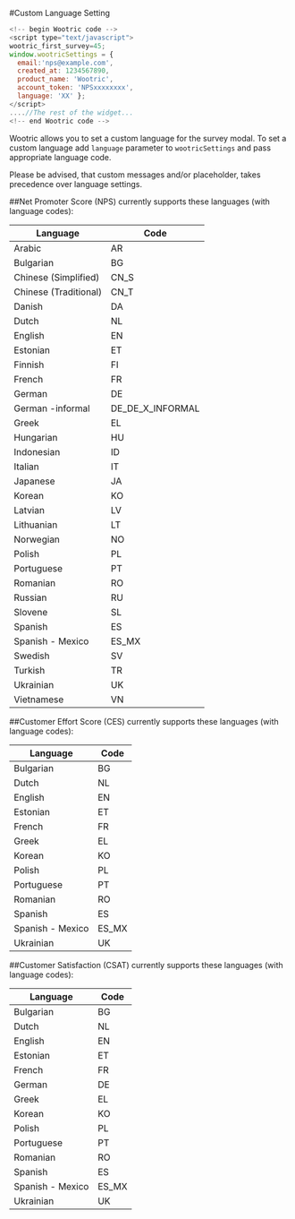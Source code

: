 #Custom Language Setting

```javascript
<!--­­ begin Wootric code ­­-->
<script type="text/javascript">
wootric_first_survey=45;
window.wootricSettings = {
  email:'nps@example.com',
  created_at: 1234567890,
  product_name: 'Wootric',
  account_token: 'NPS­xxxxxxxx',
  language: 'XX' };
</script>
....//The rest of the widget...
<!--­­ end Wootric code --­­>
```

Wootric allows you to set a custom language for the survey modal.
To set a custom language add ```language``` parameter to ```wootricSettings``` and pass appropriate language code.

Please be advised, that custom messages and/or placeholder, takes precedence over language settings.

##Net Promoter Score (NPS) currently supports these languages (with language codes):

Language | Code
-------- | ----
Arabic | AR
Bulgarian | BG
Chinese (Simplified) | CN_S
Chinese (Traditional) | CN_T
Danish | DA
Dutch | NL
English | EN
Estonian | ET
Finnish | FI
French | FR
German | DE
German -informal | DE_DE_X_INFORMAL
Greek | EL
Hungarian | HU
Indonesian | ID
Italian | IT
Japanese | JA
Korean | KO
Latvian | LV
Lithuanian | LT
Norwegian | NO
Polish | PL
Portuguese | PT
Romanian | RO
Russian | RU
Slovene | SL
Spanish | ES
Spanish - Mexico | ES_MX
Swedish | SV
Turkish | TR
Ukrainian | UK
Vietnamese | VN

##Customer Effort Score (CES) currently supports these languages (with language codes):

Language | Code
-------- | ----
Bulgarian | BG
Dutch | NL
English | EN
Estonian | ET
French | FR
Greek | EL
Korean | KO
Polish | PL
Portuguese | PT
Romanian | RO
Spanish | ES
Spanish - Mexico | ES_MX
Ukrainian | UK

##Customer Satisfaction (CSAT) currently supports these languages (with language codes):

Language | Code
-------- | ----
Bulgarian | BG
Dutch | NL
English | EN
Estonian | ET
French | FR
German | DE
Greek | EL
Korean | KO
Polish | PL
Portuguese | PT
Romanian | RO
Spanish | ES
Spanish - Mexico | ES_MX
Ukrainian | UK
